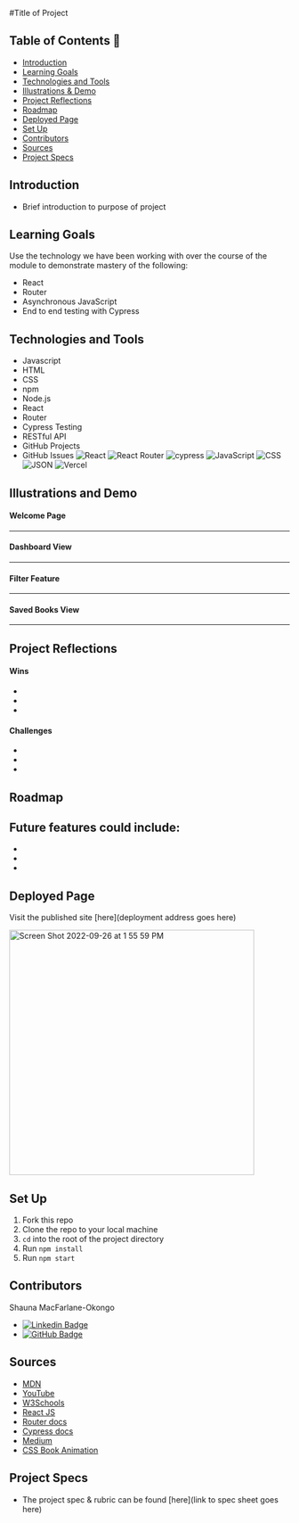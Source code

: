 #Title of Project

## Table of Contents 📖
- [Introduction](#introduction)
- [Learning Goals](#learning-goals)
- [Technologies and Tools](#technologies-and-tools)
- [Illustrations & Demo](#illustrations-and-demo)
- [Project Reflections](#project-reflections)
- [Roadmap](#roadmap)
- [Deployed Page](#deployed-page)
- [Set Up](#set-up)
- [Contributors](#contributors)
- [Sources](#sources)
- [Project Specs](#project-specs)

## Introduction
- Brief introduction to purpose of project

## Learning Goals
Use the technology we have been working with over the course of the module to demonstrate mastery of the following:
- React
- Router
- Asynchronous JavaScript
- End to end testing with Cypress

## Technologies and Tools
- Javascript
- HTML
- CSS
- npm
- Node.js
- React
- Router
- Cypress Testing
- RESTful API
- GitHub Projects
- GitHub Issues
![React](https://img.shields.io/badge/react-%2320232a.svg?style=for-the-badge&logo=react&logoColor=%2361DAFB)
![React Router](https://img.shields.io/badge/React_Router-CA4245?style=for-the-badge&logo=react-router&logoColor=white)
![cypress](https://img.shields.io/badge/-cypress-%23E5E5E5?style=for-the-badge&logo=cypress&logoColor=058a5e)
![JavaScript](https://img.shields.io/badge/JavaScript-323330?style=for-the-badge&logo=javascript&logoColor=F7DF1E)
![CSS](https://img.shields.io/badge/CSS3-1572B6?style=for-the-badge&logo=css3&logoColor=white)
![JSON](https://img.shields.io/badge/json-5E5C5C?style=for-the-badge&logo=json&logoColor=white)
![Vercel](https://user-images.githubusercontent.com/101746747/188785090-4abee495-4f46-4dba-b554-e16ded576297.png)

## Illustrations and Demo
#### Welcome Page

----
#### Dashboard View

----
#### Filter Feature

----
#### Saved Books View

----

## Project Reflections
#### Wins
- 
- 
- 

#### Challenges
- 
- 
- 

## Roadmap
Future features could include:
- 
- 
- 
- 

## Deployed Page
Visit the published site [here](deployment address goes here)

<img width="440" alt="Screen Shot 2022-09-26 at 1 55 59 PM" src="https://user-images.githubusercontent.com/102887963/192357777-8e23d2a8-5dd3-4380-859e-186e21b9a4a0.png">

## Set Up
1. Fork this repo
2. Clone the repo to your local machine
3. `cd` into the root of the project directory
4. Run `npm install`
5. Run `npm start`

## Contributors
 Shauna MacFarlane-Okongo
 - [![Linkedin Badge](https://img.shields.io/badge/-LinkedIn-blue?style=flat&logo=Linkedin&logoColor=white)](https://www.linkedin.com/in/shauna-macfarlane-okongo/)
- [![GitHub Badge](https://img.shields.io/badge/GitHub-100000?style=for-the-badge&logo=github&logoColor=white)](https://github.com/DrSLMac)
 
## Sources
 - [MDN](http://developer.mozilla.org/en-US/)
 - [YouTube](https://www.youtube.com/)
 - [W3Schools](https://www.w3schools.com/)
 - [React JS](https://reactjs.org/)
 - [Router docs](https://reactrouter.com/)
 - [Cypress docs](https://docs.cypress.io/guides/overview/why-cypress)
 - [Medium](https://medium.com/)
 - [CSS Book Animation](https://devsnap.me/css-book-effects)

## Project Specs
 - The project spec & rubric can be found [here](link to spec sheet goes here)
